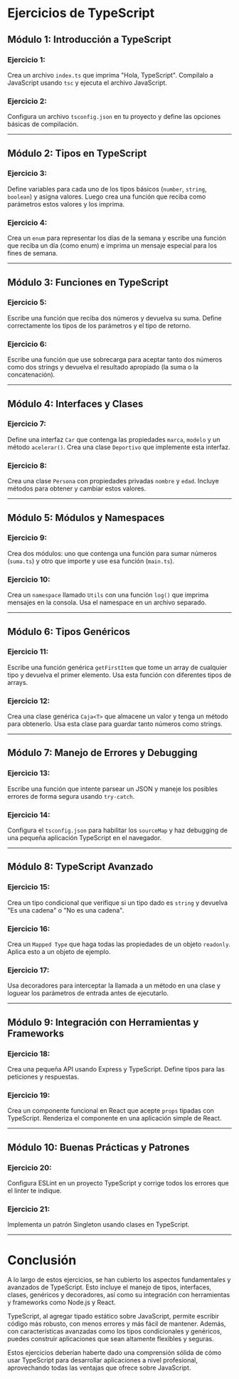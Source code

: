 
# Ejercicios de TypeScript

## Módulo 1: Introducción a TypeScript
### Ejercicio 1:
Crea un archivo `index.ts` que imprima "Hola, TypeScript". Compílalo a JavaScript usando `tsc` y ejecuta el archivo JavaScript.

### Ejercicio 2:
Configura un archivo `tsconfig.json` en tu proyecto y define las opciones básicas de compilación.

---

## Módulo 2: Tipos en TypeScript
### Ejercicio 3:
Define variables para cada uno de los tipos básicos (`number`, `string`, `boolean`) y asigna valores. Luego crea una función que reciba como parámetros estos valores y los imprima.

### Ejercicio 4:
Crea un `enum` para representar los días de la semana y escribe una función que reciba un día (como enum) e imprima un mensaje especial para los fines de semana.

---

## Módulo 3: Funciones en TypeScript
### Ejercicio 5:
Escribe una función que reciba dos números y devuelva su suma. Define correctamente los tipos de los parámetros y el tipo de retorno.

### Ejercicio 6:
Escribe una función que use sobrecarga para aceptar tanto dos números como dos strings y devuelva el resultado apropiado (la suma o la concatenación).

---

## Módulo 4: Interfaces y Clases
### Ejercicio 7:
Define una interfaz `Car` que contenga las propiedades `marca`, `modelo` y un método `acelerar()`. Crea una clase `Deportivo` que implemente esta interfaz.

### Ejercicio 8:
Crea una clase `Persona` con propiedades privadas `nombre` y `edad`. Incluye métodos para obtener y cambiar estos valores.

---

## Módulo 5: Módulos y Namespaces
### Ejercicio 9:
Crea dos módulos: uno que contenga una función para sumar números (`suma.ts`) y otro que importe y use esa función (`main.ts`).

### Ejercicio 10:
Crea un `namespace` llamado `Utils` con una función `log()` que imprima mensajes en la consola. Usa el namespace en un archivo separado.

---

## Módulo 6: Tipos Genéricos
### Ejercicio 11:
Escribe una función genérica `getFirstItem` que tome un array de cualquier tipo y devuelva el primer elemento. Usa esta función con diferentes tipos de arrays.

### Ejercicio 12:
Crea una clase genérica `Caja<T>` que almacene un valor y tenga un método para obtenerlo. Usa esta clase para guardar tanto números como strings.

---

## Módulo 7: Manejo de Errores y Debugging
### Ejercicio 13:
Escribe una función que intente parsear un JSON y maneje los posibles errores de forma segura usando `try-catch`.

### Ejercicio 14:
Configura el `tsconfig.json` para habilitar los `sourceMap` y haz debugging de una pequeña aplicación TypeScript en el navegador.

---

## Módulo 8: TypeScript Avanzado
### Ejercicio 15:
Crea un tipo condicional que verifique si un tipo dado es `string` y devuelva "Es una cadena" o "No es una cadena".

### Ejercicio 16:
Crea un `Mapped Type` que haga todas las propiedades de un objeto `readonly`. Aplica esto a un objeto de ejemplo.

### Ejercicio 17:
Usa decoradores para interceptar la llamada a un método en una clase y loguear los parámetros de entrada antes de ejecutarlo.

---

## Módulo 9: Integración con Herramientas y Frameworks
### Ejercicio 18:
Crea una pequeña API usando Express y TypeScript. Define tipos para las peticiones y respuestas.

### Ejercicio 19:
Crea un componente funcional en React que acepte `props` tipadas con TypeScript. Renderiza el componente en una aplicación simple de React.

---

## Módulo 10: Buenas Prácticas y Patrones
### Ejercicio 20:
Configura ESLint en un proyecto TypeScript y corrige todos los errores que el linter te indique.

### Ejercicio 21:
Implementa un patrón Singleton usando clases en TypeScript.

---

# Conclusión
A lo largo de estos ejercicios, se han cubierto los aspectos fundamentales y avanzados de TypeScript. Esto incluye el manejo de tipos, interfaces, clases, genéricos y decoradores, así como su integración con herramientas y frameworks como Node.js y React.

TypeScript, al agregar tipado estático sobre JavaScript, permite escribir código más robusto, con menos errores y más fácil de mantener. Además, con características avanzadas como los tipos condicionales y genéricos, puedes construir aplicaciones que sean altamente flexibles y seguras.

Estos ejercicios deberían haberte dado una comprensión sólida de cómo usar TypeScript para desarrollar aplicaciones a nivel profesional, aprovechando todas las ventajas que ofrece sobre JavaScript.
